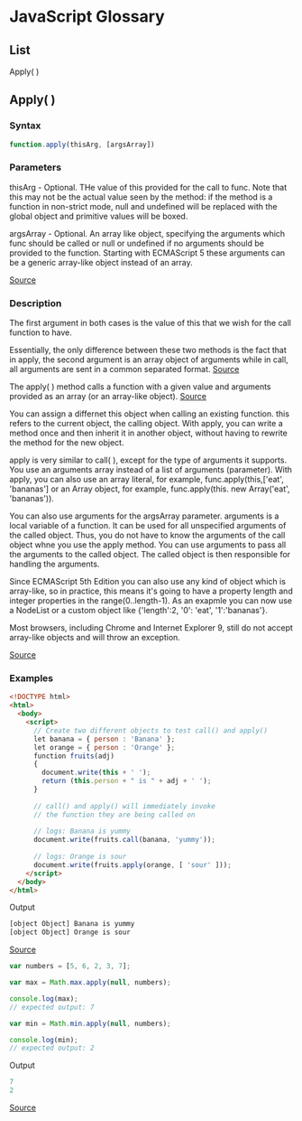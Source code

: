 # JavaScript Glossary

## List
Apply( )



## Apply( )
### Syntax
``` JavaScript
function.apply(thisArg, [argsArray])
```
### Parameters
thisArg - Optional. THe value of this provided for the call to func. Note that this may not be the actual value seen by the method: if the method is a function in non-strict mode, null and undefined will be replaced with the global object and primitive values will be boxed.

argsArray - Optional. An array like object, specifying the arguments which func should be called or null or undefined if no arguments should be provided to the function. Starting with ECMAScript 5 these arguments can be a generic array-like object instead of an array.

[Source](https://developer.mozilla.org/en-US/docs/Web/JavaScript/Reference/Global_Objects/Function/apply)

### Description
The first argument in both cases is the value of this that we wish for the call function to have.

Essentially, the only difference between these two methods is the fact that in apply, the second argument is an array object of arguments while in call, all arguments are sent in a common separated format. [Source](https://www.geeksforgeeks.org/arrow-functions-in-javascript/)

The apply( ) method calls a function with a given value and arguments provided as an array (or an array-like object). [Source](https://developer.mozilla.org/en-US/docs/Web/JavaScript/Reference/Global_Objects/Function/apply)

You can assign a differnet this object when calling an existing function. this refers to the current object, the calling object. With apply, you can write a method once and then inherit it in another object, without having to rewrite the method for the new object.

apply is very similar to call( ), except for the type of arguments it supports. You use an arguments array instead of a list of arguments (parameter). With apply, you can also use an array literal, for example, func.apply(this,['eat', 'bananas'] or an Array object, for example, func.apply(this. new Array('eat', 'bananas')).

You can also use arguments for the argsArray parameter. arguments is a local variable of a function. It can be used for all unspecified arguments of the called object. Thus, you do not have to know the arguments of the call object whne you use the apply method. You can use arguments to pass all the arguments to the called object. The called object is then responsible for handling the arguments.

Since ECMAScript 5th Edition you can also use any kind of object which is array-like, so in practice, this means it's going to have a property length and integer properties in the range(0..length-1). As an exapmle you can now use a NodeList or a custom object like {'length':2, '0': 'eat', '1':'bananas'}.

Most browsers, including Chrome and Internet Explorer 9, still do not accept array-like objects and will throw an exception.

[Source](https://developer.mozilla.org/en-US/docs/Web/JavaScript/Reference/Global_Objects/Function/apply)


### Examples
``` Html
<!DOCTYPE html>
<html>
  <body>
    <script>
      // Create two different objects to test call() and apply()
      let banana = { person : 'Banana' };
      let orange = { person : 'Orange' };
      function fruits(adj)
      {
        document.write(this + ' ');
        return (this.person + " is " + adj + ' ');
      }
      
      // call() and apply() will immediately invoke
      // the function they are being called on
      
      // logs: Banana is yummy
      document.write(fruits.call(banana, 'yummy'));
      
      // logs: Orange is sour
      document.write(fruits.apply(orange, [ 'sour' ]));
    </script>
  </body>
</html>
```

Output

``` Html
[object Object] Banana is yummy
[object Object] Orange is sour
```

[Source](https://www.geeksforgeeks.org/arrow-functions-in-javascript/)



``` JavaScript
var numbers = [5, 6, 2, 3, 7];

var max = Math.max.apply(null, numbers);

console.log(max);
// expected output: 7

var min = Math.min.apply(null, numbers);

console.log(min);
// expected output: 2
```
Output
``` JavaScript
7
2
```

[Source](https://developer.mozilla.org/en-US/docs/Web/JavaScript/Reference/Global_Objects/Function/apply)










